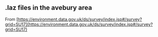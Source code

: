 ## .laz files in the avebury area

From [https://environment.data.gov.uk/ds/survey/index.jsp#/survey?grid=SU17](https://environment.data.gov.uk/ds/survey/index.jsp#/survey?grid=SU17)

